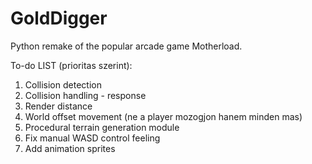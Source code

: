 # GoldDigger
Python remake of the popular arcade game Motherload.

To-do LIST (prioritas szerint):

1) Collision detection
2) Collision handling - response
3) Render distance
4) World offset movement (ne a player mozogjon hanem minden mas)
5) Procedural terrain generation module
6) Fix manual WASD control feeling
7) Add animation sprites
